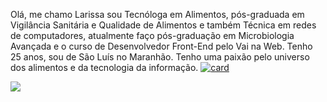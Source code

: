 Olá, me chamo Larissa sou Tecnóloga em Alimentos, pós-graduada em Vigilância Sanitária e Qualidade de Alimentos e também Técnica em redes de computadores,
atualmente faço pós-graduação em Microbiologia Avançada e o curso de Desenvolvedor Front-End pelo Vai na Web.
Tenho 25 anos, sou de São Luís no Maranhão.
Tenho uma paixão pelo universo dos alimentos e da tecnologia da informação. 
[![card](https://github-readme-stats.vercel.app/api?username=LarissaPadilha-dev&theme=radical)](https://github.com/anuraghazra/github-readme-stats)
 <div >
 <a target="_blank" style="display: inline-block" href="https://www.linkedin.com/in/larissapm23"><img src="https://img.shields.io/badge/-LinkedIn-%230077B5?style=for-the-badge&logo=linkedin&logoColor=white" ></a>
</div>
